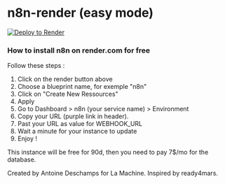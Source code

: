 # n8n-render (easy mode)

[![Deploy to Render](https://render.com/images/deploy-to-render-button.svg)](https://render.com/deploy)


### How to install n8n on render.com for free

Follow these steps :  


1. Click on the render button above
2. Choose a blueprint name, for exemple "n8n"
3. Click on "Create New Ressources"
4. Apply
5. Go to Dashboard > n8n (your service name) > Environment
6. Copy your URL (purple link in header).
7. Past your URL as value for WEBHOOK_URL
8. Wait a minute for your instance to update
9. Enjoy !


This instance will be free for 90d, then you need to pay 7$/mo for the database.

Created by Antoine Deschamps for La Machine. Inspired by ready4mars.
